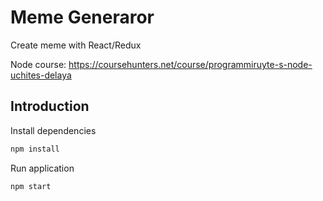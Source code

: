 # Meme Generaror

Create meme with React/Redux

Node course: https://coursehunters.net/course/programmiruyte-s-node-uchites-delaya

## Introduction

Install dependencies

```bash
npm install
```

Run application

```bash
npm start
```
